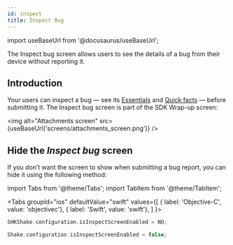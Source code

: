 ```yaml
---
id: inspect
title: Inspect Bug
---
```

import useBaseUrl from '@docusaurus/useBaseUrl';

The Inspect bug screen allows users to see the details of a bug from their device without reporting it.

## Introduction
Your users can inspect a bug — see its [Essentials](/ios/essentials.md) and [Quick facts](ios/quick-facts.md) — before submitting it. The Inspect bug screen is part of the SDK Wrap-up screen:

<img
  alt="Attachments screen"
  src={useBaseUrl('screens/attachments_screen.png')}
/>


## Hide the *Inspect bug* screen
If you don’t want the screen to show when submitting a bug report, you can hide it using the following method:

import Tabs from '@theme/Tabs';
import TabItem from '@theme/TabItem';


<Tabs
  groupId="ios"
  defaultValue="swift"
  values={[
    { label: 'Objective-C', value: 'objectivec'},
    { label: 'Swift', value: 'swift'},
  ]
}>

<TabItem value="objectivec">

```objectivec
SHKShake.configuration.isInspectScreenEnabled = NO;
```

</TabItem>

<TabItem value="swift">

```swift
Shake.configuration.isInspectScreenEnabled = false;
```

</TabItem>
</Tabs>
